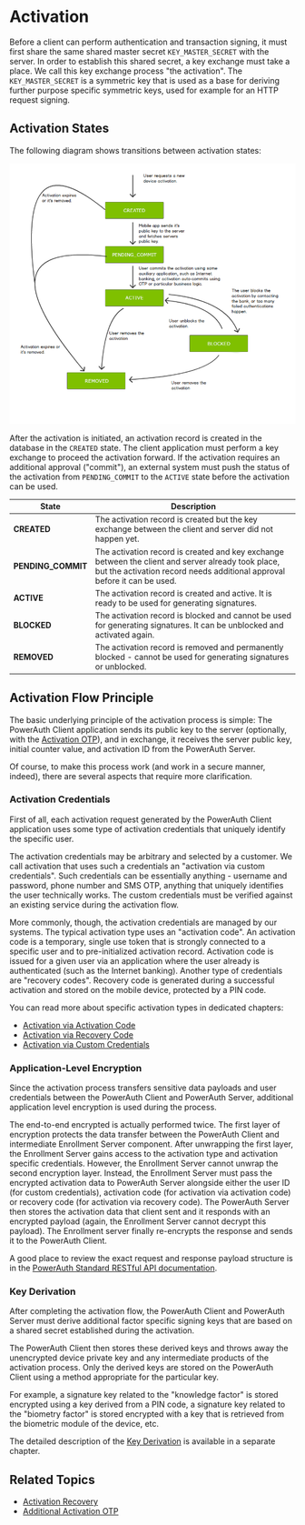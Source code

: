 # Activation

Before a client can perform authentication and transaction signing, it must first share the same shared master secret `KEY_MASTER_SECRET` with the server. In order to establish this shared secret, a key exchange must take a place. We call this key exchange process "the activation". The `KEY_MASTER_SECRET` is a symmetric key that is used as a base for deriving further purpose specific symmetric keys, used for example for an HTTP request signing.

## Activation States

The following diagram shows transitions between activation states:

![Activation Lifecycle](./resources/images/arch_activation_lifecycle.png)

<!-- begin box info -->
After the activation is initiated, an activation record is created in the database in the `CREATED` state. The client application must perform a key exchange to proceed the activation forward. If the activation requires an additional approval ("commit"), an external system must push the status of the activation from `PENDING_COMMIT` to the `ACTIVE` state before the activation can be used.
<!-- end -->

| State              | Description |
|--------------------|-------------|
| **CREATED**        | The activation record is created but the key exchange between the client and server did not happen yet. |
| **PENDING_COMMIT** | The activation record is created and key exchange between the client and server already took place, but the activation record needs additional approval before it can be used. |
| **ACTIVE**         | The activation record is created and active. It is ready to be used for generating signatures. |
| **BLOCKED**        | The activation record is blocked and cannot be used for generating signatures. It can be unblocked and activated again. |
| **REMOVED**        | The activation record is removed and permanently blocked - cannot be used for generating signatures or unblocked. |

## Activation Flow Principle

The basic underlying principle of the activation process is simple: The PowerAuth Client application sends its public key to the server (optionally, with the [Activation OTP](./Additional-Activation-OTP.md)), and in exchange, it receives the server public key, initial counter value, and activation ID from the PowerAuth Server.

Of course, to make this process work (and work in a secure manner, indeed), there are several aspects that require more clarification.

### Activation Credentials

First of all, each activation request generated by the PowerAuth Client application uses some type of activation credentials that uniquely identify the specific user.

The activation credentials may be arbitrary and selected by a customer. We call activation that uses such a credentials an "activation via custom credentials". Such credentials can be essentially anything - username and password, phone number and SMS OTP, anything that uniquely identifies the user technically works. The custom credentials must be verified against an existing service during the activation flow.

More commonly, though, the activation credentials are managed by our systems. The typical activation type uses an "activation code". An activation code is a temporary, single use token that is strongly connected to a specific user and to pre-initialized activation record. Activation code is issued for a given user via an application where the user already is authenticated (such as the Internet banking). Another type of credentials are "recovery codes". Recovery code is generated during a successful activation and stored on the mobile device, protected by a PIN code.

You can read more about specific activation types in dedicated chapters:

- [Activation via Activation Code](./Activation-via-Activation-Code.md)
- [Activation via Recovery Code](./Activation-Recovery.md)
- [Activation via Custom Credentials](#activation-via-custom-credentials)

### Application-Level Encryption

Since the activation process transfers sensitive data payloads and user credentials between the PowerAuth Client and PowerAuth Server, additional application level encryption is used during the process.

The end-to-end encrypted is actually performed twice. The first layer of encryption protects the data transfer between the PowerAuth Client and intermediate Enrollment Server component. After unwrapping the first layer, the Enrollment Server gains access to the activation type and activation specific credentials. However, the Enrollment Server cannot unwrap the second encryption layer. Instead, the Enrollment Server must pass the encrypted activation data to PowerAuth Server alongside either the user ID (for custom credentials), activation code (for activation via activation code) or recovery code (for activation via recovery code). The PowerAuth Server then stores the activation data that client sent and it responds with an encrypted payload (again, the Enrollment Server cannot decrypt this payload). The Enrollment server finally re-encrypts the response and sends it to the PowerAuth Client.

A good place to review the exact request and response payload structure is in the [PowerAuth Standard RESTful API documentation](./Standard-RESTful-API.md#post-pav3activationcreate).

### Key Derivation

After completing the activation flow, the PowerAuth Client and PowerAuth Server must derive additional factor specific signing keys that are based on a shared secret established during the activation.

The PowerAuth Client then stores these derived keys and throws away the unencrypted device private key and any intermediate products of the activation process. Only the derived keys are stored on the PowerAuth Client using a method appropriate for the particular key.

For example, a signature key related to the "knowledge factor" is stored encrypted using a key derived from a PIN code, a signature key related to the "biometry factor" is stored encrypted with a key that is retrieved from the biometric module of the device, etc.

The detailed description of the [Key Derivation](./Key-derivation.md) is available in a separate chapter.

## Related Topics

- [Activation Recovery](Activation-Recovery.md)
- [Additional Activation OTP](Additional-Activation-OTP.md)
